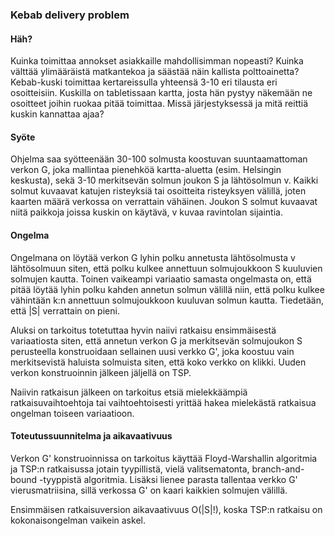 ### Kebab delivery problem

#### Häh?

Kuinka toimittaa annokset asiakkaille mahdollisimman nopeasti? Kuinka välttää ylimääräistä matkantekoa ja säästää näin kallista polttoainetta? Kebab-kuski toimittaa kertareissulla yhteensä 3-10 eri tilausta eri osoitteisiin. Kuskilla on tabletissaan kartta, josta hän pystyy näkemään ne osoitteet joihin ruokaa pitää toimittaa. Missä järjestyksessä ja mitä reittiä kuskin kannattaa ajaa?

#### Syöte

Ohjelma saa syötteenään 30-100 solmusta koostuvan suuntaamattoman verkon G, joka mallintaa pienehköä kartta-aluetta (esim. Helsingin keskusta), sekä 3-10 merkitsevän solmun joukon S ja lähtösolmun v. Kaikki solmut kuvaavat katujen risteyksiä tai osoitteita risteyksyen välillä, joten kaarten määrä verkossa on verrattain vähäinen. Joukon S solmut kuvaavat niitä paikkoja joissa kuskin on käytävä, v kuvaa ravintolan sijaintia.

#### Ongelma

Ongelmana on löytää verkon G lyhin polku annetusta lähtösolmusta v lähtösolmuun siten, että polku kulkee annettuun solmujoukkoon S kuuluvien solmujen kautta. Toinen vaikeampi variaatio samasta ongelmasta on, että pitää löytää lyhin polku kahden annetun solmun välillä niin, että polku kulkee vähintään k:n annettuun solmujoukkoon kuuluvan solmun kautta. Tiedetään, että |S| verrattain on pieni.

Aluksi on tarkoitus totetuttaa hyvin naiivi ratkaisu ensimmäisestä variaatiosta siten, että annetun verkon G ja merkitsevän solmujoukon S perusteella konstruoidaan sellainen uusi verkko G', joka koostuu vain merkitsevistä haluista solmuista siten, että koko verkko on klikki. Uuden verkon konstruoinnin jälkeen jäljellä on TSP.

Naiivin ratkaisun jälkeen on tarkoitus etsiä mielekkäämpiä ratkaisuvaihtoehtoja tai vaihtoehtoisesti yrittää hakea mielekästä ratkaisua ongelman toiseen variaatioon.

#### Toteutussuunnitelma ja aikavaativuus

Verkon G' konstruoinnissa on tarkoitus käyttää Floyd-Warshallin algoritmia ja TSP:n ratkaisussa jotain tyypillistä, vielä valitsematonta, branch-and-bound -tyyppistä algoritmia. Lisäksi lienee parasta tallentaa verkko G' vierusmatriisina, sillä verkossa G' on kaari kaikkien solmujen välillä.

Ensimmäisen ratkaisuversion aikavaativuus O(|S|!), koska TSP:n ratkaisu on kokonaisongelman vaikein askel.
